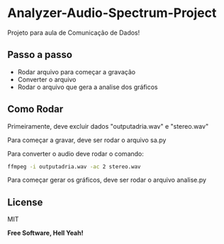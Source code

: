 # Analyzer-Audio-Spectrum-Project

Projeto para aula de Comunicação de Dados! 

## Passo a passo

- Rodar arquivo para começar a gravação
- Converter o arquivo
- Rodar o arquivo que gera a analise dos gráficos
## Como Rodar

Primeiramente, deve excluir dados "outputadria.wav" e "stereo.wav"  

Para começar a gravar, deve ser rodar o arquivo sa.py

Para converter o audio deve rodar o comando:

```sh
ffmpeg -i outputadria.wav -ac 2 stereo.wav
```

Para começar gerar os gráficos, deve ser rodar o arquivo analise.py 

## License

MIT

**Free Software, Hell Yeah!**

